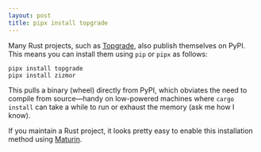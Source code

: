 ```yaml
---
layout: post
title: pipx install topgrade
---
```


Many Rust projects, such as [Topgrade](https://github.com/topgrade-rs/topgrade),
also publish themselves on PyPI. This means you can install them using `pip` or
`pipx` as follows:

```shell
pipx install topgrade
pipx install zizmor
```

This pulls a binary (wheel) directly from PyPI, which obviates the need to
compile from source—handy on low-powered machines where `cargo install` can take
a while to run or exhaust the memory (ask me how I know).

If you maintain a Rust project, it looks pretty easy to enable this installation
method using [Maturin](https://www.maturin.rs/bindings.html#bin).
